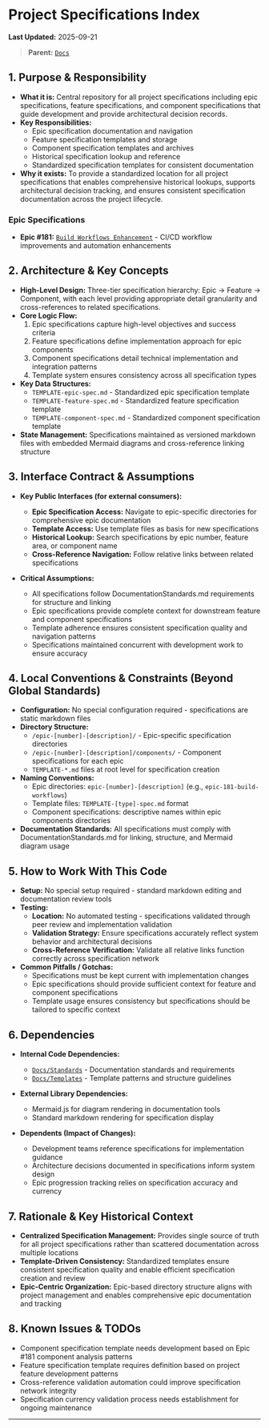 # Project Specifications Index

**Last Updated:** 2025-09-21

> **Parent:** [`Docs`](../README.md)

## 1. Purpose & Responsibility

* **What it is:** Central repository for all project specifications including epic specifications, feature specifications, and component specifications that guide development and provide architectural decision records.
* **Key Responsibilities:**
  - Epic specification documentation and navigation
  - Feature specification templates and storage
  - Component specification templates and archives
  - Historical specification lookup and reference
  - Standardized specification templates for consistent documentation
* **Why it exists:** To provide a standardized location for all project specifications that enables comprehensive historical lookups, supports architectural decision tracking, and ensures consistent specification documentation across the project lifecycle.

### Epic Specifications
* **Epic #181:** [`Build Workflows Enhancement`](./epic-181-build-workflows/README.md) - CI/CD workflow improvements and automation enhancements

## 2. Architecture & Key Concepts

* **High-Level Design:** Three-tier specification hierarchy: Epic → Feature → Component, with each level providing appropriate detail granularity and cross-references to related specifications.
* **Core Logic Flow:**
  1. Epic specifications capture high-level objectives and success criteria
  2. Feature specifications define implementation approach for epic components
  3. Component specifications detail technical implementation and integration patterns
  4. Template system ensures consistency across all specification types
* **Key Data Structures:**
  - `TEMPLATE-epic-spec.md` - Standardized epic specification template
  - `TEMPLATE-feature-spec.md` - Standardized feature specification template
  - `TEMPLATE-component-spec.md` - Standardized component specification template
* **State Management:** Specifications maintained as versioned markdown files with embedded Mermaid diagrams and cross-reference linking structure

## 3. Interface Contract & Assumptions

* **Key Public Interfaces (for external consumers):**
  - **Epic Specification Access:** Navigate to epic-specific directories for comprehensive epic documentation
  - **Template Access:** Use template files as basis for new specifications
  - **Historical Lookup:** Search specifications by epic number, feature area, or component name
  - **Cross-Reference Navigation:** Follow relative links between related specifications

* **Critical Assumptions:**
  - All specifications follow DocumentationStandards.md requirements for structure and linking
  - Epic specifications provide complete context for downstream feature and component specifications
  - Template adherence ensures consistent specification quality and navigation patterns
  - Specifications maintained concurrent with development work to ensure accuracy

## 4. Local Conventions & Constraints (Beyond Global Standards)

* **Configuration:** No special configuration required - specifications are static markdown files
* **Directory Structure:**
  - `/epic-[number]-[description]/` - Epic-specific specification directories
  - `/epic-[number]-[description]/components/` - Component specifications for each epic
  - `TEMPLATE-*.md` files at root level for specification creation
* **Naming Conventions:**
  - Epic directories: `epic-[number]-[description]` (e.g., `epic-181-build-workflows`)
  - Template files: `TEMPLATE-[type]-spec.md` format
  - Component specifications: descriptive names within epic components directories
* **Documentation Standards:** All specifications must comply with DocumentationStandards.md for linking, structure, and Mermaid diagram usage

## 5. How to Work With This Code

* **Setup:** No special setup required - standard markdown editing and documentation review tools
* **Testing:**
  - **Location:** No automated testing - specifications validated through peer review and implementation validation
  - **Validation Strategy:** Ensure specifications accurately reflect system behavior and architectural decisions
  - **Cross-Reference Verification:** Validate all relative links function correctly across specification network
* **Common Pitfalls / Gotchas:**
  - Specifications must be kept current with implementation changes
  - Epic specifications should provide sufficient context for feature and component specifications
  - Template usage ensures consistency but specifications should be tailored to specific context

## 6. Dependencies

* **Internal Code Dependencies:**
  - [`Docs/Standards`](../Standards/README.md) - Documentation standards and requirements
  - [`Docs/Templates`](../Templates/README.md) - Template patterns and structure guidelines

* **External Library Dependencies:**
  - Mermaid.js for diagram rendering in documentation tools
  - Standard markdown rendering for specification display

* **Dependents (Impact of Changes):**
  - Development teams reference specifications for implementation guidance
  - Architecture decisions documented in specifications inform system design
  - Epic progression tracking relies on specification accuracy and currency

## 7. Rationale & Key Historical Context

* **Centralized Specification Management:** Provides single source of truth for all project specifications rather than scattered documentation across multiple locations
* **Template-Driven Consistency:** Standardized templates ensure consistent specification quality and enable efficient specification creation and review
* **Epic-Centric Organization:** Epic-based directory structure aligns with project management and enables comprehensive epic documentation and tracking

## 8. Known Issues & TODOs

* Component specification template needs development based on Epic #181 component analysis patterns
* Feature specification template requires definition based on project feature development patterns
* Cross-reference validation automation could improve specification network integrity
* Specification currency validation process needs establishment for ongoing maintenance

---
